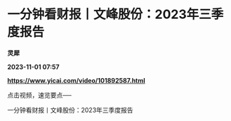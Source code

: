 # 一分钟看财报丨文峰股份：2023年三季度报告
**灵犀**

**2023-11-01 07:57**

**https://www.yicai.com/video/101892587.html**

点击视频，速览要点──

一分钟看财报丨文峰股份：2023年三季度报告